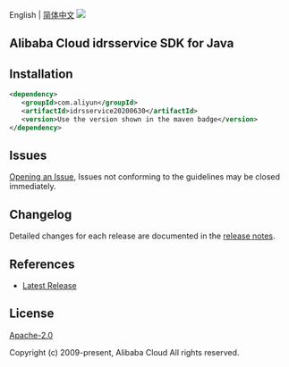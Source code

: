 English | [简体中文](README-CN.md)
![](https://aliyunsdk-pages.alicdn.com/icons/AlibabaCloud.svg)

## Alibaba Cloud idrsservice SDK for Java

## Installation

```xml
<dependency>
   <groupId>com.aliyun</groupId>
   <artifactId>idrsservice20200630</artifactId>
   <version>Use the version shown in the maven badge</version>
</dependency>
```

## Issues
[Opening an Issue](https://github.com/aliyun/alibabacloud-sdk/issues/new), Issues not conforming to the guidelines may be closed immediately.

## Changelog
Detailed changes for each release are documented in the [release notes](./ChangeLog.txt).

## References
* [Latest Release](https://github.com/aliyun/alibabacloud-sdk/tree/master/java)

## License
[Apache-2.0](http://www.apache.org/licenses/LICENSE-2.0)

Copyright (c) 2009-present, Alibaba Cloud All rights reserved.